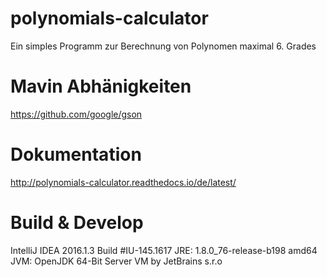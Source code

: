 # polynomials-calculator
Ein simples Programm zur Berechnung von Polynomen maximal 6. Grades

# Mavin Abhänigkeiten

https://github.com/google/gson

# Dokumentation

http://polynomials-calculator.readthedocs.io/de/latest/

# Build & Develop
IntelliJ IDEA 2016.1.3 Build #IU-145.1617
JRE: 1.8.0_76-release-b198 amd64
JVM: OpenJDK 64-Bit Server VM by JetBrains s.r.o
